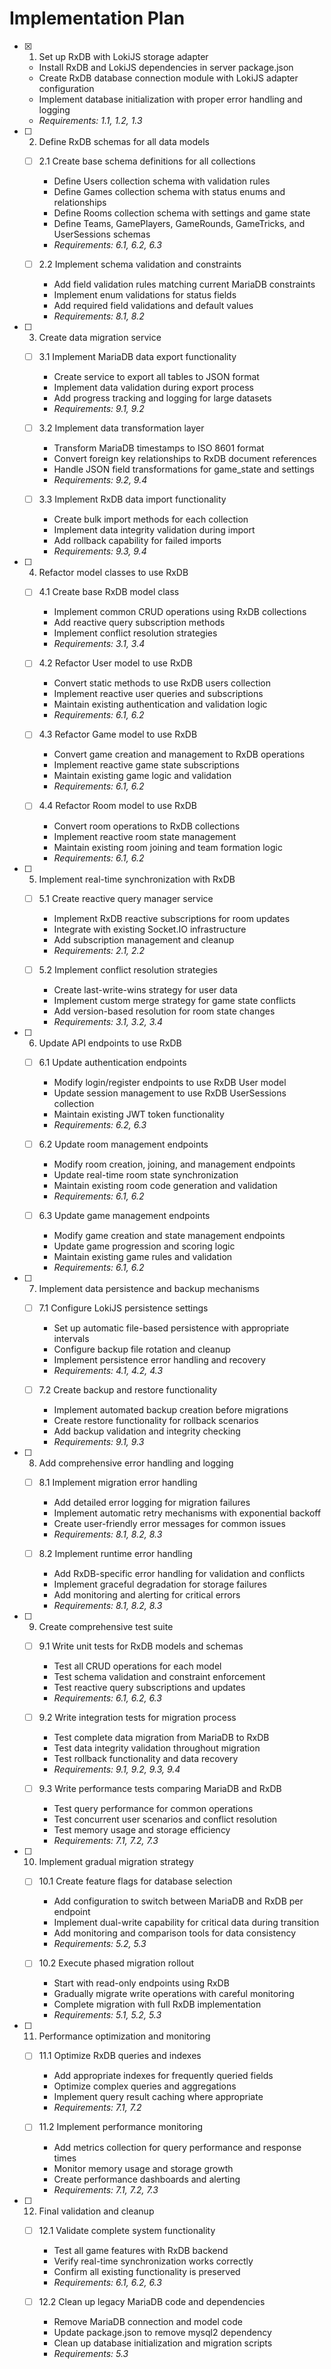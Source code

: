 # Implementation Plan

- [x] 1. Set up RxDB with LokiJS storage adapter





  - Install RxDB and LokiJS dependencies in server package.json
  - Create RxDB database connection module with LokiJS adapter configuration
  - Implement database initialization with proper error handling and logging
  - _Requirements: 1.1, 1.2, 1.3_

- [ ] 2. Define RxDB schemas for all data models
  - [ ] 2.1 Create base schema definitions for all collections
    - Define Users collection schema with validation rules
    - Define Games collection schema with status enums and relationships
    - Define Rooms collection schema with settings and game state
    - Define Teams, GamePlayers, GameRounds, GameTricks, and UserSessions schemas
    - _Requirements: 6.1, 6.2, 6.3_

  - [ ] 2.2 Implement schema validation and constraints
    - Add field validation rules matching current MariaDB constraints
    - Implement enum validations for status fields
    - Add required field validations and default values
    - _Requirements: 8.1, 8.2_

- [ ] 3. Create data migration service
  - [ ] 3.1 Implement MariaDB data export functionality
    - Create service to export all tables to JSON format
    - Implement data validation during export process
    - Add progress tracking and logging for large datasets
    - _Requirements: 9.1, 9.2_

  - [ ] 3.2 Implement data transformation layer
    - Transform MariaDB timestamps to ISO 8601 format
    - Convert foreign key relationships to RxDB document references
    - Handle JSON field transformations for game_state and settings
    - _Requirements: 9.2, 9.4_

  - [ ] 3.3 Implement RxDB data import functionality
    - Create bulk import methods for each collection
    - Implement data integrity validation during import
    - Add rollback capability for failed imports
    - _Requirements: 9.3, 9.4_

- [ ] 4. Refactor model classes to use RxDB
  - [ ] 4.1 Create base RxDB model class
    - Implement common CRUD operations using RxDB collections
    - Add reactive query subscription methods
    - Implement conflict resolution strategies
    - _Requirements: 3.1, 3.4_

  - [ ] 4.2 Refactor User model to use RxDB
    - Convert static methods to use RxDB users collection
    - Implement reactive user queries and subscriptions
    - Maintain existing authentication and validation logic
    - _Requirements: 6.1, 6.2_

  - [ ] 4.3 Refactor Game model to use RxDB
    - Convert game creation and management to RxDB operations
    - Implement reactive game state subscriptions
    - Maintain existing game logic and validation
    - _Requirements: 6.1, 6.2_

  - [ ] 4.4 Refactor Room model to use RxDB
    - Convert room operations to RxDB collections
    - Implement reactive room state management
    - Maintain existing room joining and team formation logic
    - _Requirements: 6.1, 6.2_

- [ ] 5. Implement real-time synchronization with RxDB
  - [ ] 5.1 Create reactive query manager service
    - Implement RxDB reactive subscriptions for room updates
    - Integrate with existing Socket.IO infrastructure
    - Add subscription management and cleanup
    - _Requirements: 2.1, 2.2_

  - [ ] 5.2 Implement conflict resolution strategies
    - Create last-write-wins strategy for user data
    - Implement custom merge strategy for game state conflicts
    - Add version-based resolution for room state changes
    - _Requirements: 3.1, 3.2, 3.4_

- [ ] 6. Update API endpoints to use RxDB
  - [ ] 6.1 Update authentication endpoints
    - Modify login/register endpoints to use RxDB User model
    - Update session management to use RxDB UserSessions collection
    - Maintain existing JWT token functionality
    - _Requirements: 6.2, 6.3_

  - [ ] 6.2 Update room management endpoints
    - Modify room creation, joining, and management endpoints
    - Update real-time room state synchronization
    - Maintain existing room code generation and validation
    - _Requirements: 6.1, 6.2_

  - [ ] 6.3 Update game management endpoints
    - Modify game creation and state management endpoints
    - Update game progression and scoring logic
    - Maintain existing game rules and validation
    - _Requirements: 6.1, 6.2_

- [ ] 7. Implement data persistence and backup mechanisms
  - [ ] 7.1 Configure LokiJS persistence settings
    - Set up automatic file-based persistence with appropriate intervals
    - Configure backup file rotation and cleanup
    - Implement persistence error handling and recovery
    - _Requirements: 4.1, 4.2, 4.3_

  - [ ] 7.2 Create backup and restore functionality
    - Implement automated backup creation before migrations
    - Create restore functionality for rollback scenarios
    - Add backup validation and integrity checking
    - _Requirements: 9.1, 9.3_

- [ ] 8. Add comprehensive error handling and logging
  - [ ] 8.1 Implement migration error handling
    - Add detailed error logging for migration failures
    - Implement automatic retry mechanisms with exponential backoff
    - Create user-friendly error messages for common issues
    - _Requirements: 8.1, 8.2, 8.3_

  - [ ] 8.2 Implement runtime error handling
    - Add RxDB-specific error handling for validation and conflicts
    - Implement graceful degradation for storage failures
    - Add monitoring and alerting for critical errors
    - _Requirements: 8.1, 8.2, 8.3_

- [ ] 9. Create comprehensive test suite
  - [ ] 9.1 Write unit tests for RxDB models and schemas
    - Test all CRUD operations for each model
    - Test schema validation and constraint enforcement
    - Test reactive query subscriptions and updates
    - _Requirements: 6.1, 6.2, 6.3_

  - [ ] 9.2 Write integration tests for migration process
    - Test complete data migration from MariaDB to RxDB
    - Test data integrity validation throughout migration
    - Test rollback functionality and data recovery
    - _Requirements: 9.1, 9.2, 9.3, 9.4_

  - [ ] 9.3 Write performance tests comparing MariaDB and RxDB
    - Test query performance for common operations
    - Test concurrent user scenarios and conflict resolution
    - Test memory usage and storage efficiency
    - _Requirements: 7.1, 7.2, 7.3_

- [ ] 10. Implement gradual migration strategy
  - [ ] 10.1 Create feature flags for database selection
    - Add configuration to switch between MariaDB and RxDB per endpoint
    - Implement dual-write capability for critical data during transition
    - Add monitoring and comparison tools for data consistency
    - _Requirements: 5.2, 5.3_

  - [ ] 10.2 Execute phased migration rollout
    - Start with read-only endpoints using RxDB
    - Gradually migrate write operations with careful monitoring
    - Complete migration with full RxDB implementation
    - _Requirements: 5.1, 5.2, 5.3_

- [ ] 11. Performance optimization and monitoring
  - [ ] 11.1 Optimize RxDB queries and indexes
    - Add appropriate indexes for frequently queried fields
    - Optimize complex queries and aggregations
    - Implement query result caching where appropriate
    - _Requirements: 7.1, 7.2_

  - [ ] 11.2 Implement performance monitoring
    - Add metrics collection for query performance and response times
    - Monitor memory usage and storage growth
    - Create performance dashboards and alerting
    - _Requirements: 7.1, 7.2, 7.3_

- [ ] 12. Final validation and cleanup
  - [ ] 12.1 Validate complete system functionality
    - Test all game features with RxDB backend
    - Verify real-time synchronization works correctly
    - Confirm all existing functionality is preserved
    - _Requirements: 6.1, 6.2, 6.3_

  - [ ] 12.2 Clean up legacy MariaDB code and dependencies
    - Remove MariaDB connection and model code
    - Update package.json to remove mysql2 dependency
    - Clean up database initialization and migration scripts
    - _Requirements: 5.3_